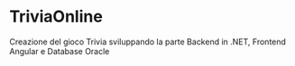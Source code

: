 # TriviaOnline
Creazione del gioco Trivia sviluppando la parte Backend in .NET, Frontend Angular e Database Oracle 
